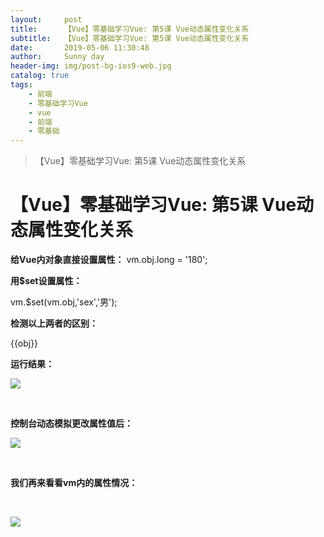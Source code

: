 ```yaml
---
layout:     post
title:      【Vue】零基础学习Vue: 第5课 Vue动态属性变化关系
subtitle:   【Vue】零基础学习Vue: 第5课 Vue动态属性变化关系
date:       2019-05-06 11:30:48
author:     Sunny day
header-img: img/post-bg-ios9-web.jpg
catalog: true
tags:
    - 前端
    - 零基础学习Vue
    - vue
    - 前端
    - 零基础
---
```


>【Vue】零基础学习Vue: 第5课 Vue动态属性变化关系

# 【Vue】零基础学习Vue: 第5课 Vue动态属性变化关系


**给Vue内对象直接设置属性：**
vm.obj.long = '180';

**用$set设置属性：**

vm.$set(vm.obj,'sex','男');

**检测以上两者的区别：**

<!DOCTYPE html> <html lang="en"> <head> <meta charset="UTF-8"> <title>Document</title> <script src="https://cdn.jsdelivr.net/npm/vue/dist/vue.js"></script> </head> <body> <div id="app"> <p>{{obj}}</p> </div> <script> let vm = new Vue({ el:"/#app", data:{ obj:{ name:"小明", age:18, } }, }) //一下两种方式给vue内对象添加属性的结果是不一样的 vm.obj.long = '180'; vm.$set(vm.obj,'sex','男'); </script> </body> </html>

**运行结果：**

![](https://img-blog.csdnimg.cn/20190414101449637.png?x-oss-process=image/watermark,type_ZmFuZ3poZW5naGVpdGk,shadow_10,text_aHR0cHM6Ly9ibG9nLmNzZG4ubmV0L3FxXzQxNjE0OTI4,size_16,color_FFFFFF,t_70)

 

**控制台动态模拟更改属性值后：**

**![](https://img-blog.csdnimg.cn/20190414101617258.png?x-oss-process=image/watermark,type_ZmFuZ3poZW5naGVpdGk,shadow_10,text_aHR0cHM6Ly9ibG9nLmNzZG4ubmV0L3FxXzQxNjE0OTI4,size_16,color_FFFFFF,t_70)**

 

**我们再来看看vm内的属性情况：**

 

**![](https://img-blog.csdnimg.cn/2019041410170973.png?x-oss-process=image/watermark,type_ZmFuZ3poZW5naGVpdGk,shadow_10,text_aHR0cHM6Ly9ibG9nLmNzZG4ubmV0L3FxXzQxNjE0OTI4,size_16,color_FFFFFF,t_70)**

 

